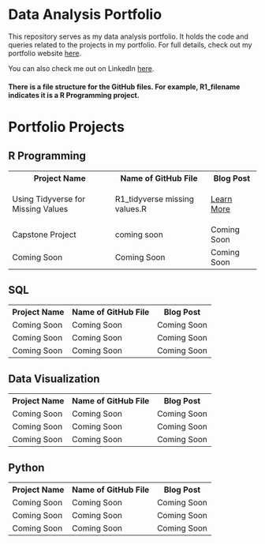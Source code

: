# Data Analysis Portfolio
This repository serves as my data analysis portfolio.  It holds the code and queries related to the projects in my portfolio. For full details, check out my portfolio website <a href="http://claire-scanlon.com/">here</a>.

You can also check me out on LinkedIn <a href="www.linkedin.com/in//clairescanlon">here</a>. 

<h4> There is a file structure for the GitHub files. For example, R1_filename indicates it is a R Programming project.</h4>

<h1> Portfolio Projects </h1>

<h2><b> R Programming   </h2></b>

</head>
<body>

<table>
  <tr>
<th>Project Name</th>
<th>Name of GitHub File</th>
<th>Blog Post </th>
  </tr>
  
  <tr>
    <td>Using Tidyverse for Missing Values</td>
    <td>R1_tidyverse missing values.R</td>
    <td> <p><a href="http://claire-scanlon.com/missing-values-with-tidyverse/"> Learn More</a></p> </td>
    
  </tr>
  
  <tr>
    <td>Capstone Project</td>
    <td>coming soon</td>
    <td>Coming Soon</td>
  </tr>

  <tr>
    <td>Coming Soon</td></td>
    <td>Coming Soon</td></td>
    <td>Coming Soon</td></td>
  </tr>
  

</table>


<h2><b> SQL   </h2></b>
<table>
  <tr>
<th>Project Name</th>
<th>Name of GitHub File</th>
<th>Blog Post </th>
  </tr>
  
  <tr>
    <td>Coming Soon</td>
    <td>Coming Soon</td>
    <td>Coming Soon</td>
  </tr>
  
  <tr>
    <td>Coming Soon</td>
    <td>Coming Soon</td>
    <td>Coming Soon</td>
  </tr>

  <tr>
    <td>Coming Soon</td></td>
    <td>Coming Soon</td></td>
    <td>Coming Soon</td></td>
  </tr>
  

</table>



<h2><b> Data Visualization </h2></b>
<table>
  <tr>
<th>Project Name</th>
<th>Name of GitHub File</th>
<th>Blog Post </th>
  </tr>
  
  <tr>
    <td>Coming Soon</td>
    <td>Coming Soon</td>
    <td>Coming Soon</td>
  </tr>
  
  <tr>
    <td>Coming Soon</td>
    <td>Coming Soon</td>
    <td>Coming Soon</td>
  </tr>

  <tr>
    <td>Coming Soon</td></td>
    <td>Coming Soon</td></td>
    <td>Coming Soon</td></td>
  </tr>
  

</table>


<h2><b> Python</h2></b>
<table>
  <tr>
<th>Project Name</th>
<th>Name of GitHub File</th>
<th>Blog Post </th>
  </tr>
  
  <tr>
    <td>Coming Soon</td>
    <td>Coming Soon</td>
    <td>Coming Soon</td>
  </tr>
  
  <tr>
    <td>Coming Soon</td>
    <td>Coming Soon</td>
    <td>Coming Soon</td>
  </tr>

  <tr>
    <td>Coming Soon</td></td>
    <td>Coming Soon</td></td>
    <td>Coming Soon</td></td>
  </tr>
  

</table>
